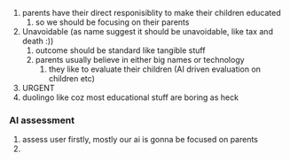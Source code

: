 1. parents have their direct responisiblity to make their children educated
	1. so we should be focusing on their parents
2. Unavoidable (as name suggest it should be unavoidable, like tax and death :))
	1. outcome should be standard like tangible stuff
	2. parents usually believe in either big names or technology
		1. they like to evaluate their children (AI driven evaluation on children etc)
3. URGENT
4. duolingo like coz most educational stuff are boring as heck
### AI assessment
1. assess user firstly, mostly our ai is gonna be focused on parents
2. 